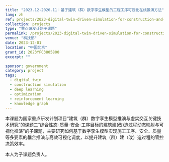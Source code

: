 ```yaml
---
title: "2023.12-2026.11：基于建筑（群）数字孪生模型的工程工序可视化在线推演方法"
lang: zh
ref: projects/2023-digital-twin-driven-simulation-for-construction-and-renovation-of-builidngs
collection: projects
type: "重点研发计划子课题"
permalink: /projects/2023-digital-twin-driven-simulation-for-construction-and-renovation-of-builidngs
venue: "科技部"
date: 2023-12-01
location: "中国北京"
grant_id: 2023YFC3805800
excerpt: ""

sponsor: government
category: project
tags: 
  - digital twin
  - construction simulation
  - deep learning
  - optimization
  - reinforcement learning
  - knowledge graph
---
```


本课题为国家重点研发计划项目“建筑（群）数字孪生模型推演与虚实交互关键技术研究”的课题二“综合性态-质量-安全-工序目标的建筑建(改)造过程动态映射与可视化推演”的子课题，主要研究如何基于数字孪生模型实现施工工序、安全、质量等多要素的耦合推演与高效可视化调度，以提升建筑（群）建（改）造过程的管控决策效率。

本人为子课题负责人。